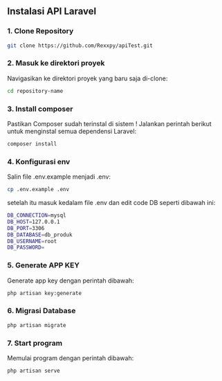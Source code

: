 ## Instalasi API Laravel

### 1. Clone Repository
```bash
git clone https://github.com/Rexxpy/apiTest.git
```

### 2. Masuk ke direktori proyek
Navigasikan ke direktori proyek yang baru saja di-clone:
```bash
cd repository-name
```

### 3. Install composer
Pastikan Composer sudah terinstal di sistem !
Jalankan perintah berikut untuk menginstal semua dependensi Laravel:
```bash
composer install
```

### 4. Konfigurasi env
Salin file .env.example menjadi .env:
```bash
cp .env.example .env
```

setelah itu masuk kedalam file .env dan edit code DB seperti dibawah ini:
```bash
DB_CONNECTION=mysql
DB_HOST=127.0.0.1
DB_PORT=3306
DB_DATABASE=db_produk
DB_USERNAME=root
DB_PASSWORD=
```

### 5. Generate APP KEY
Generate app key dengan perintah dibawah:
```bash
php artisan key:generate
```

### 6. Migrasi Database
```bash
php artisan migrate
```

### 7. Start program
Memulai program dengan perintah dibawah:
```bash
php artisan serve
```





